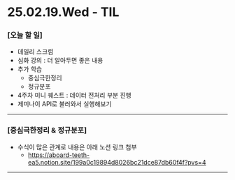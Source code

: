 # 25.02.19.Wed - TIL

### [오늘 할 일]

- 데일리 스크럼
- 심화 강의 : 더 알아두면 좋은 내용
- 추가 학습
     - 중심극한정리
     - 정규분포
- 4주차 미니 퀘스트 : 데이터 전처리 부분 진행
- 제미나이 API로 불러와서 실행해보기

---

### [중심극한정리 & 정규분포]

- 수식이 많은 관계로 내용은 아래 노션 링크 첨부
     - https://aboard-teeth-ea5.notion.site/199a0c19894d8026bc21dce87db60f4f?pvs=4

---
